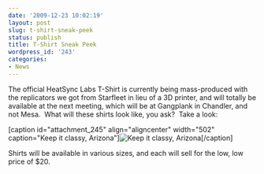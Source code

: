 ```yaml
---
date: '2009-12-23 10:02:19'
layout: post
slug: t-shirt-sneak-peek
status: publish
title: T-Shirt Sneak Peek
wordpress_id: '243'
categories:
- News
---
```


The official HeatSync Labs T-Shirt is currently being mass-produced with the replicators we got from Starfleet in lieu of a 3D printer, and will totally be available at the next meeting, which will be at Gangplank in Chandler, and not Mesa.  What will these shirts look like, you ask?  Take a look:





[caption id="attachment_245" align="aligncenter" width="502" caption="Keep it classy, Arizona"]![Keep it classy, Arizona](http://www.heatsynclabs.org/wp-content/uploads/2009/12/heatsync.png)[/caption]

Shirts will be available in various sizes, and each will sell for the low, low price of $20.

